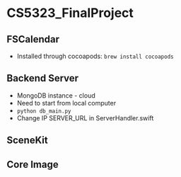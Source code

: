 # CS5323_FinalProject

## FSCalendar
- Installed through cocoapods: `brew install cocoapods`

## Backend Server
- MongoDB instance - cloud
- Need to start from local computer 
- `python db_main.py`
- Change IP SERVER_URL in ServerHandler.swift

## SceneKit

## Core Image
